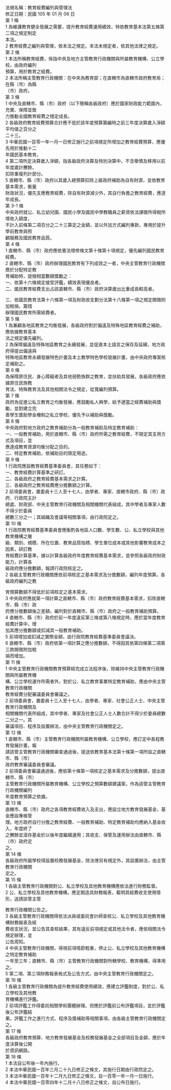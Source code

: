 法規名稱：教育經費編列與管理法  
修正日期：民國 105 年 01 月 06 日  
第 1 條  
1 為維護教育健全發展之需要，提升教育經費運用績效，特依教育基本法第五條第二項之規定制定  
本法。  
2 教育經費之編列與管理，依本法之規定。本法未規定者，依其他法律之規定。  
第 2 條  
1 本法所稱教育經費，係指中央及地方主管教育行政機關與所屬教育機構、公立學校，由政府編列  
預算，用於教育之經費。  
2 本法所稱主管教育行政機關：在中央為教育部；在直轄市為直轄市政府教育局；在縣（市）為縣  
（市）政府。  
第 3 條  
1 中央及直轄市、縣（市）政府（以下簡稱各級政府）應於國家財政能力範圍內，充實、保障並致  
力推動全國教育經費之穩定成長。  
2 各級政府教育經費預算合計應不低於該年度預算籌編時之前三年度決算歲入淨額平均值之百分之  
二十三。  
3 中華民國一百零一年一月一日修正施行之前項規定所增加之教育經費預算，應優先用於推動十二  
年國民基本教育。  
4 第二項所定決算歲入淨額，指各級政府決算及特別決算中，不含舉債及移用以前年度歲計賸餘，  
扣除重複列計部分。  
5 直轄市、縣（市）政府以其歲入總預算扣除上級政府補助為自有財源，並依教育基本需求，衡量  
財政狀況，優先支應教育經費，除自有財源減少外，其自行負擔之教育經費，應逐年成長。  
第 3-1 條  
中央政府就公、私立幼兒園、國民小學及國民中學教職員之薪資依法課徵所得稅所增收入額度，  
不計入前條第二項百分之二十三算定之金額，並以外加方式編列專款，專用於提升學前教育與照  
顧服務及國民教育品質。  
第 4 條  
1 直轄市、縣（市）政府應依憲法增修條文第十條第十項規定，優先編列國民教育經費。  
2 直轄市、縣（市）政府辦理國民教育有下列成效之一者，中央主管教育行政機關應於分配特定教  
育補助時，提撥相當數額獎勵之：  
一、依第十六條規定接受評鑑，績效表現優良者。  
二、國民教育經費支出占該直轄市、縣（市）政府決算歲出比重成長較高者。  


三、依國民教育法第十六條第一項及財政收支劃分法第十八條第一項之規定開徵附加稅捐，籌措  
辦理國民教育所需經費者。  
第 5 條  
1 為兼顧各地區教育之均衡發展，各級政府對於偏遠及特殊地區教育經費之補助，應依據教育基本  
法之規定優先編列。  
2 為保障偏遠及特殊地區教育之永續發展，並促進本土語言之保存及延續，地方政府得提出偏遠與  
特殊地區教育永續發展特色計畫及本土教學特色學校發展計畫，由中央政府專案核定補助之。  
第 6 條  
為保障原住民、身心障礙者及其他弱勢族群之教育，並扶助其發展，各級政府應依據原住民族教  
育法、特殊教育法及其他相關法令之規定，從寬編列預算。  
第 7 條  
政府為促進公私立教育之均衡發展，應鼓勵私人興學，給予適當之經費補助與獎勵，並對建立完  
善學生獎助學金機制之私立學校，優先予以補助與獎勵。  
第 8 條  
中央政府對地方政府之教育補助分為一般教育補助及特定教育補助：  
一、一般教育補助，用於直轄市、縣（市）政府所需之教育經費，不限定其支用方式及項目，並  
應達成教育資源均衡分配之目的。  
二、特定教育補助，依補助目的限定用途。  
第 9 條  
1 行政院應設教育經費基準委員會，其任務如下：  
一、教育經費計算基準之研訂。  
二、各級政府之教育經費基本需求之計算。  
三、各級政府之教育經費應分擔數額之計算。  
2 前項委員會，置委員十三人至十七人，由學者、專家、直轄市政府、縣（市）政府、行政院主計  
總處、財政部、中央主管教育行政機關及相關機關代表組成，其中學者及專家人數不得少於委員  
總數三分之一；其組織及會議等相關事項，由行政院定之。  
第 10 條  
1 行政院教育經費基準委員會應衡酌各地區人口數、學生數、公、私立學校與其他教育機構之層  
級、類別、規模、所在位置、教育品質指標、學生單位成本或其他影響教育成本之因素，研訂教  
育經費計算基準，據以計算各級政府年度教育經費基本需求，並參照各級政府財政能力，計算各  
級政府應分擔數額，報請行政院核定之。  
2 各級主管教育行政機關應依前項核定之基本需求及分擔數額，編列年度預算。各級政府編列之教  


育預算數額不得低於前項核定之基本需求。  
3 中央政府應就第一項計算之直轄市、縣（市）政府教育經費基本需求，扣除直轄市、縣（市）政  
府應分擔數額後之差額，編列對於直轄市、縣（市）政府之一般教育補助預算。  
4 直轄市、縣（市）政府於前一年度違反第三條或第八條規定時，應於當年度教育經費計算中，增  
加其應分擔數額或扣減其一般教育補助。  
5 前項增加或扣減之實際金額，由行政院教育經費基準委員會議決。  
6 直轄市、縣（市）政府依第一項計算之應分擔數額，不得因其依第四條第二項第三款開徵附加稅  
捐而增加。  
第 11 條  
1 中央主管教育行政機關教育預算經完成立法程序後，除維持中央主管教育行政機關與所屬教育機  
構、公立學校運作所需者外，對於公、私立教育事業特定教育補助，應由中央主管教育行政機關  
教育經費分配審議委員會審議之。  
2 前項委員會，置委員十三人至十七人，由學者、專家、社會公正人士、中央主管教育行政機關及  
相關機關代表所組成，其中學者、專家及社會公正人士人數合計不得少於委員總數二分之一。其  
審議項目、程序及設置辦法，由中央主管教育行政機關定之。  
第 12 條  
1 直轄市、縣（市）主管教育行政機關所屬教育機構、公立學校，應訂定中長程教育發展計畫，報  
請該管主管教育行政機關審查通過後，提送依教育基本法第十條第一項所設之直轄市、縣（市）  
政府教育審議委員會審議。  
2 前項委員會審議通過後，應依第十條第一項核定之基本需求及分擔數額，提出直轄市、縣（市）  
主管教育行政機關所屬教育機構、公立學校之預算數額建議案，作為該管主管教育行政機關編列  
年度教育預算之依據。  
第 13 條  
直轄市、縣（市）政府之各項教育經費收入及支出，應設立地方教育發展基金，基金應設專帳管  
理。地方政府自行分擔之教育經費、一般教育補助、特定教育補助均應納入基金收入，年度終了  
之賸餘並滾存基金於以後年度繼續運用；其收支、保管及運用辦法由直轄市、縣（市）政府定  
之。  
第 14 條  
各級政府所屬學校得設置校務發展基金，除法律另有規定外，其設置辦法，由主管教育行政機關  
定之。  
第 15 條  
1 各級主管教育行政機關對公、私立學校及其他教育機構應依法進行財務監督。  
2 公、私立學校及其他教育機構，應定期造具財務報表，載明其經費收支使用情形，送請該管主管  


教育行政機關公告之。  
3 各級主管教育行政機關得依法派員或委託會計師查核公、私立學校及其他教育機構財務報表及經  
費收支狀況，並公告其查核結果，其有違反前項規定或其他法令者，應依相關法令規定辦理，並  
公告周知。  
4 中央主管教育行政機關，得視前項情節輕重，停止公、私立學校及其他教育機構之特定教育補助  
一年至三年；直轄市、縣（市）主管教育行政機關對所轄學校、教育機構，得準用之。  
5 第二項、第三項財務報表格式及公告方式，由中央主管教育行政機關定之。  
第 16 條  
1 各級主管教育行政機關為提升教育經費使用績效，應建立評鑑制度，對於公、私立學校及其他教  
育機構進行評鑑。  
2 前項評鑑工作得委託相關學術團體辦理。但應於評鑑前公布評鑑項目，並於評鑑後公布評鑑結  
果。評鑑工作之進行方式、程序及獎補助等相關事項，由各級主管教育行政機關定之。  
第 17 條  
各級政府教育預算、地方教育發展基金及校務發展基金之全部項目及金額，應於年度決算後公開  
於資訊網路。  
第 18 條  
1 本法自公布後一年內施行。  
2 本法中華民國一百年三月二十九日修正之條文，其施行日期由行政院定之。  
3 本法中華民國一百年十二月九日修正之條文，自一百零一年一月一日施行。  
4 本法中華民國一百零四年十二月十八日修正之條文，自公布日施行。  



